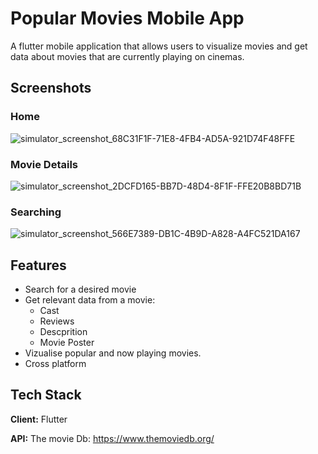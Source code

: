 
# Popular Movies Mobile App

A flutter mobile application that allows users to visualize 
movies and get data about movies
that are currently playing on cinemas.

## Screenshots

### Home
![simulator_screenshot_68C31F1F-71E8-4FB4-AD5A-921D74F48FFE](https://user-images.githubusercontent.com/57450093/154870012-b8b610c1-5e58-4957-a003-b9505c64aae2.png)
### Movie Details
![simulator_screenshot_2DCFD165-BB7D-48D4-8F1F-FFE20B8BD71B](https://user-images.githubusercontent.com/57450093/154870017-8a411143-04c7-48e4-8e05-032d58cd4e97.png)

### Searching 
![simulator_screenshot_566E7389-DB1C-4B9D-A828-A4FC521DA167](https://user-images.githubusercontent.com/57450093/154870029-9f12fcd1-350e-4ada-b6fc-4e9f8d54174b.png)



## Features

- Search for a desired movie
- Get relevant data from a movie:
    - Cast
    - Reviews 
    - Descprition
    - Movie Poster
- Vizualise popular and now playing movies.
- Cross platform


## Tech Stack

**Client:** Flutter

**API:** The movie Db: https://www.themoviedb.org/

